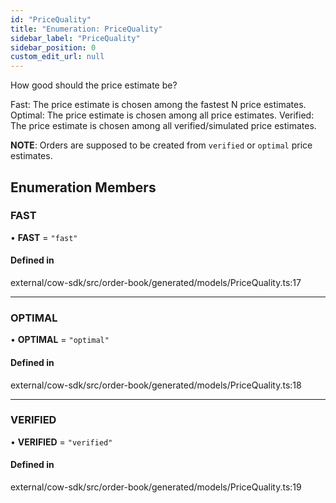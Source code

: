 ```yaml
---
id: "PriceQuality"
title: "Enumeration: PriceQuality"
sidebar_label: "PriceQuality"
sidebar_position: 0
custom_edit_url: null
---
```


How good should the price estimate be?

Fast: The price estimate is chosen among the fastest N price estimates.
Optimal: The price estimate is chosen among all price estimates.
Verified: The price estimate is chosen among all verified/simulated
price estimates.

**NOTE**: Orders are supposed to be created from `verified` or `optimal`
price estimates.

## Enumeration Members

### FAST

• **FAST** = ``"fast"``

#### Defined in

external/cow-sdk/src/order-book/generated/models/PriceQuality.ts:17

___

### OPTIMAL

• **OPTIMAL** = ``"optimal"``

#### Defined in

external/cow-sdk/src/order-book/generated/models/PriceQuality.ts:18

___

### VERIFIED

• **VERIFIED** = ``"verified"``

#### Defined in

external/cow-sdk/src/order-book/generated/models/PriceQuality.ts:19
